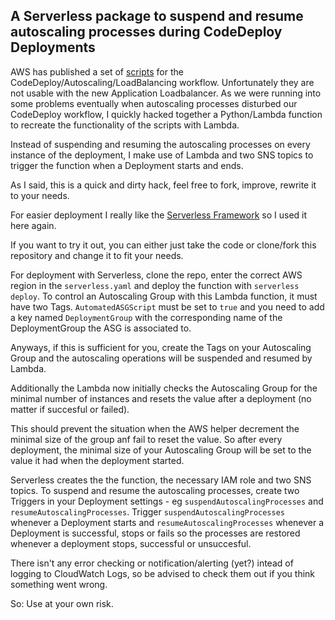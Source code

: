 ## A Serverless package to suspend and resume autoscaling processes during CodeDeploy Deployments


AWS has published a set of [scripts]( https://github.com/awslabs/aws-codedeploy-samples) for the  CodeDeploy/Autoscaling/LoadBalancing workflow.
Unfortunately they are not usable with the new Application Loadbalancer.
As we were running into some problems eventually when autoscaling processes disturbed our CodeDeploy workflow, I quickly hacked together a Python/Lambda function to recreate the functionality of the scripts with Lambda.

Instead of suspending and resuming the autoscaling processes on every instance of the deployment, I make use of Lambda and two SNS topics to trigger the function when a Deployment starts and ends.

As I said, this is a quick and dirty hack, feel free to fork, improve, rewrite it to your needs.


For easier deployment I really like the [Serverless Framework](https://serverless.com/) so I used it here again.

If you want to try it out, you can either just take the code or clone/fork this repository and change it to fit your needs.

For deployment with Serverless, clone the repo, enter the correct AWS region in the `serverless.yaml` and deploy the function with `serverless deploy`.
To control an Autoscaling Group with this Lambda function, it must have two Tags. `AutomatedASGScript` must be set to `true` and you need to add a key named `DeploymentGroup` with the corresponding name of the DeploymentGroup the ASG is associated to.

Anyways, if this is sufficient for you, create the Tags on your Autoscaling Group and the autoscaling operations will be suspended and resumed by Lambda.

Additionally the Lambda now initially checks the Autoscaling Group for the minimal number of instances and resets the value after a deployment (no matter if succesful or failed).

This should prevent the situation when the AWS helper decrement the minimal size of the group anf fail to reset the value.
So after every deployment, the minimal size of your Autoscaling Group will be set to the value it had when the deployment started.

Serverless creates the the function, the necessary IAM role and two SNS topics. To suspend and resume the autoscaling processes, create two Triggers in your Deployment settings - eg `suspendAutoscalingProcesses` and `resumeAutoscalingProcesses`.
Trigger `suspendAutoscalingProcesses` whenever a Deployment starts and `resumeAutoscalingProcesses` whenever a Deployment is successful, stops or fails so the processes are restored whenever a deployment stops, successful or unsuccesful.

There isn't any error checking or notification/alerting (yet?) intead of logging to CloudWatch Logs, so be advised to check them out if you think something went wrong.

So: Use at your own risk.
